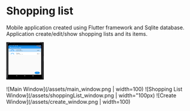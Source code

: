 # Shopping list

Mobile application created using Flutter framework and Sqlite database. Application create/edit/show shopping lists and its items.

<img src="/assets/main_window.png" width="100" height="100">

![Main Window](/assets/main_window.png | width=100)
![Shopping List Window](/assets/shoppingList_window.png | width="100px)
![Create Window](/assets/create_window.png | width=100)
